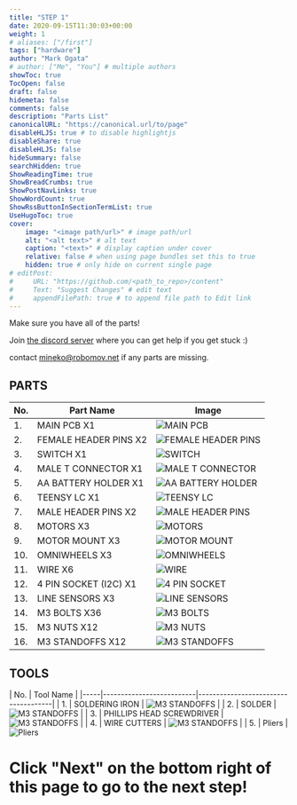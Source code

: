```yaml
---
title: "STEP 1"
date: 2020-09-15T11:30:03+00:00
weight: 1
# aliases: ["/first"]
tags: ["hardware"]
author: "Mark Ogata"
# author: ["Me", "You"] # multiple authors
showToc: true
TocOpen: false
draft: false
hidemeta: false
comments: false
description: "Parts List"
canonicalURL: "https://canonical.url/to/page"
disableHLJS: true # to disable highlightjs
disableShare: true
disableHLJS: false
hideSummary: false
searchHidden: true
ShowReadingTime: true
ShowBreadCrumbs: true
ShowPostNavLinks: true
ShowWordCount: true
ShowRssButtonInSectionTermList: true
UseHugoToc: true
cover:
    image: "<image path/url>" # image path/url
    alt: "<alt text>" # alt text
    caption: "<text>" # display caption under cover
    relative: false # when using page bundles set this to true
    hidden: true # only hide on current single page
# editPost:
#     URL: "https://github.com/<path_to_repo>/content"
#     Text: "Suggest Changes" # edit text
#     appendFilePath: true # to append file path to Edit link
---
```



Make sure you have all of the parts!

Join [the discord server](https://discord.gg/TEpPBN6myj) where you can get help if you get stuck :)

contact mineko@robomov.net if any parts are missing.

## PARTS

| No. | Part Name                  | Image                                |
|-----|--------------------------|-------------------------------------|
| 1.  | MAIN PCB X1               | ![MAIN PCB](/img/mainboard.jpg)  |
| 2.  | FEMALE HEADER PINS X2     | ![FEMALE HEADER PINS](/img/femaleHeaders.jpg) |
| 3.  | SWITCH X1                 | ![SWITCH](/img/switch.jpg)          |
| 4.  | MALE T CONNECTOR X1       | ![MALE T CONNECTOR](/img/tconnector.jpg) |
| 5.  | AA BATTERY HOLDER X1      | ![AA BATTERY HOLDER](/img/emptyBatterycase.jpg) |
| 6.  | TEENSY LC X1              | ![TEENSY LC](/img/teensy.jpg)    |
| 7.  | MALE HEADER PINS X2       | ![MALE HEADER PINS](/img/malepins.jpg) |
| 8.  | MOTORS X3                 | ![MOTORS](/img/motor.jpg)          |
| 9. | MOTOR MOUNT X3            | ![MOTOR MOUNT](/img/motormount.jpg) |
| 10. | OMNIWHEELS X3             | ![OMNIWHEELS](/img/wheels.jpg)  |
| 11. | WIRE X6                   | ![WIRE](/img/wires.jpg)              |
| 12. | 4 PIN SOCKET (I2C) X1     | ![4 PIN SOCKET](/img/4pins.jpg) |
| 13. | LINE SENSORS X3           | ![LINE SENSORS](/img/line.jpg) |
| 14. | M3 BOLTS X36              | ![M3 BOLTS](/img/screws.jpg)      |
| 15. | M3 NUTS X12               | ![M3 NUTS](/img/nuts.jpg)        |
| 16. | M3 STANDOFFS X12          | ![M3 STANDOFFS](/img/standoffs.jpg) |

## TOOLS

| No. | Tool Name                  |
|-----|--------------------------|-------------------------------------|
| 1.  | SOLDERING IRON             | ![M3 STANDOFFS](/img/iron.jpg) |
| 2.  | SOLDER                     | ![M3 STANDOFFS](/img/solder.jpg) |
| 3.  | PHILLIPS HEAD SCREWDRIVER | ![M3 STANDOFFS](/img/phillips.jpg) |
| 4.  | WIRE CUTTERS               | ![M3 STANDOFFS](/img/cutter.jpg) |
| 5.  | Pliers                     | ![Pliers](/img/pliers.jpg)   


# Click "Next" on the bottom right of this page to go to the next step!